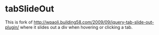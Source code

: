 tabSlideOut
===========

This is fork of http://wpaoli.building58.com/2009/09/jquery-tab-slide-out-plugin/ where it slides out a div when hovering or clicking a tab.